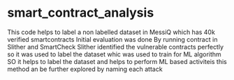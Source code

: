 # smart_contract_analysis
This code helps to label a non labelled dataset in MessiQ which has 40k verified smartcontracts 
Initial evaluation was done By running contract in Slither and SmartCheck
Slither identified the vulnerable contracts perfectly so it was used to label the dataset whic was used to train for ML algorithm 
SO it helps to label the dataset and helps to perform ML based activiteis this method an be further explored by naming each attack
